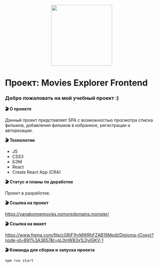<div id="header" align="center">
  <img src="https://media.giphy.com/media/gxFlhdWWppl4I/giphy.gif" width="200"/>
</div>

# Проект: Movies Explorer Frontend

### Добро пожаловать на мой учебный проект :)

**:clapper: О проекте**

Данный проект представляет SPA с возможностью просмотра списка фильмов, добавления фильмов в избранное, регистрации и авторизации.

**:clapper: Технологии**

- JS
- CSS3
- БЭМ
- React
- Create React App (CRA)

**:clapper: Статус и планы по доработке**

Проект в разработке.

**:clapper: Ссылка на проект**

https://yanabonnemovies.nomoredomains.monster/

**:clapper: Ссылка на макет**

https://www.figma.com/file/cGRjF1hrMWRhFZAB19MpdI/Diploma-(Copy)?node-id=891%3A3857&t=pL0mW83x1LDylGKV-1

**:clapper: Команда для сборки и запуска проекта**

```
npm run start
```
